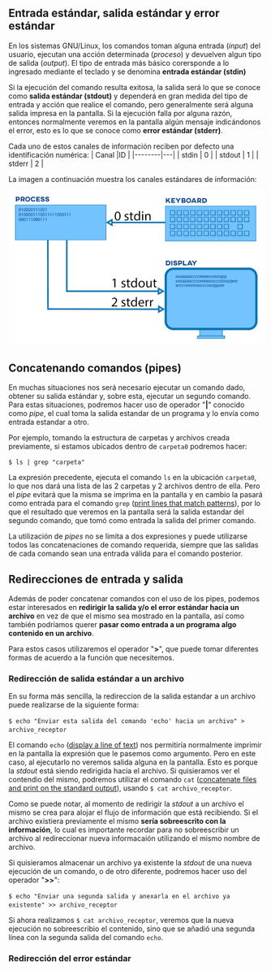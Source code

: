 ## Entrada estándar, salida estándar y error estándar
En los sistemas GNU/Linux, los comandos toman alguna entrada (*input*) del usuario, ejecutan una acción determinada (*proceso*) y devuelven algun tipo de salida (*output*). El tipo de entrada más básico corersponde a lo ingresado mediante el teclado y se denomina **entrada estándar (stdin)** 

Si la ejecución del comando resulta exitosa, la salida será lo que se conoce como **salida estándar (stdout)** y dependerá en gran medida del tipo de entrada y acción que realice el comando, pero generalmente será alguna salida impresa en la pantalla. Si la ejecución falla por alguna razón, entonces normalmente veremos en la pantalla algún mensaje indicándonos el error, esto es lo que se conoce como **error estándar (stderr)**.

Cada uno de estos canales de información reciben por defecto una identificación numérica:
| Canal  |ID |
|--------|---|
| stdin  | 0 |
| stdout | 1 |
| stderr | 2 |

La imagen a continuación muestra los canales estándares de información:

![inouterr](/pics/inouterr.png)

## Concatenando comandos (pipes)

En muchas situaciones nos será necesario ejecutar un comando dado, obtener su salida estándar y, sobre esta, ejecutar un segundo comando. Para estas situaciones, podremos hacer uso de operador "**|**" conocido como *pipe*, el cual toma la salida estandar de un programa y lo envía como entrada estandar a otro.

Por ejemplo, tomando la estructura de carpetas y archivos creada previamente, si estamos ubicados dentro de ```carpeta0``` podremos hacer: 

```
$ ls | grep "carpeta"
```

La expresión precedente, ejecuta el comando ```ls``` en la ubicación ```carpeta0```, lo que nos dará una lista de las 2 carpetas y 2 archivos dentro de ella. Pero el *pipe* evitará que la misma se imprima en la pantalla y en cambio la pasará como entrada para el comando ```grep``` ([print lines that match patterns](https://man7.org/linux/man-pages/man1/grep.1.html)), por lo que el resultado que veremos en la pantalla será la salida estandar del segundo comando, que tomó como entrada la salida del primer comando.

La utilización de *pipes* no se limita a dos expresiones y puede utilizarse todos las concatenaciones de comando requerida, siempre que las salidas de cada comando sean una entrada válida para el comando posterior.

## Redirecciones de entrada y salida 

Además de poder concatenar comandos con el uso de los pipes, podemos estar interesados en **redirigir la salida y/o el error estándar hacia un archivo** en vez de que el mismo sea mostrado en la pantalla, así como también podríamos querer **pasar como entrada a un programa algo contenido en un archivo**.

Para estos casos utilizaremos el operador "**>**", que puede tomar diferentes formas de acuerdo a la función que necesitemos.

### Redirección de salida estándar a un archivo

En su forma más sencilla, la redireccion de la salida estandar a un archivo puede realizarse de la siguiente forma:

```$ echo "Enviar esta salida del comando 'echo' hacia un archivo" > archivo_receptor```

El comando ```echo``` ([display a line of text](https://man7.org/linux/man-pages/man1/echo.1.html)) nos permitiría normalmente imprimir en la pantalla la expresión que le pasemos como argumento. Pero en este caso, al ejecutarlo no veremos salida alguna en la pantalla. Esto es porque la *stdout* está siendo redirigida hacia el archivo. Si quisieramos ver el contendio del mismo, podremos utilizar el comando ```cat``` ([concatenate files and print on the standard output](https://www.man7.org/linux/man-pages/man1/cat.1.html)), usando ```$ cat archivo_receptor```.

Como se puede notar, al momento de redirigir la *stdout* a un archivo el mismo se crea para alojar el flujo de información que está recibiendo. Si el archivo existiera previamente el mismo **sería sobreescrito con la información**, lo cual es importante recordar para no sobreescribir un archivo al redireccionar nueva informacaión utilizando el mismo nombre de archivo.

Si quisieramos almacenar un archivo ya existente la *stdout* de una nueva ejecución de un comando, o de otro diferente, podremos hacer uso del operador "**>>**":

```$ echo "Enviar una segunda salida y anexarla en el archivo ya existente" >> archivo_receptor```

Si ahora realizamos ```$ cat archivo_receptor```, veremos que la nueva ejecución no sobreescribio el contenido, sino que se añadió una segunda línea con la segunda salida del comando ```echo```.

### Redirección del error estándar









